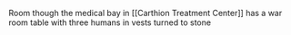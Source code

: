 Room though the medical bay in [[Carthion Treatment Center]] has a war room table with three humans in vests turned to stone
